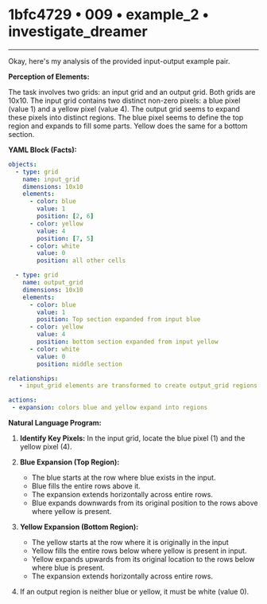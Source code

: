 # 1bfc4729 • 009 • example_2 • investigate_dreamer

---
Okay, here's my analysis of the provided input-output example pair.

**Perception of Elements:**

The task involves two grids: an input grid and an output grid. Both grids are 10x10. The input grid contains two distinct non-zero pixels: a blue pixel (value 1) and a yellow pixel (value 4). The output grid seems to expand these pixels into distinct regions. The blue pixel seems to define the top region and expands to fill some parts. Yellow does the same for a bottom section.

**YAML Block (Facts):**



```yaml
objects:
  - type: grid
    name: input_grid
    dimensions: 10x10
    elements:
      - color: blue
        value: 1
        position: [2, 6]
      - color: yellow
        value: 4
        position: [7, 5]
      - color: white
        value: 0
        position: all other cells

  - type: grid
    name: output_grid
    dimensions: 10x10
    elements:
      - color: blue
        value: 1
        position: Top section expanded from input blue
      - color: yellow
        value: 4
        position: bottom section expanded from input yellow
      - color: white
      	value: 0
      	position: middle section

relationships:
   - input_grid elements are transformed to create output_grid regions

actions:
 - expansion: colors blue and yellow expand into regions
```



**Natural Language Program:**

1.  **Identify Key Pixels:** In the input grid, locate the blue pixel (1) and the yellow pixel (4).

2.  **Blue Expansion (Top Region):**
    *   The blue starts at the row where blue exists in the input.
    *   Blue fills the entire rows above it.
    *   The expansion extends horizontally across entire rows.
    *    Blue expands downwards from its original position to the rows above where yellow is present.

3.  **Yellow Expansion (Bottom Region):**
    *   The yellow starts at the row where it is originally in the input
    *   Yellow fills the entire rows below where yellow is present in input.
    *    Yellow expands upwards from its original location to the rows below where blue is present.
    *   The expansion extends horizontally across entire rows.
4. If an output region is neither blue or yellow, it must be white (value 0).

